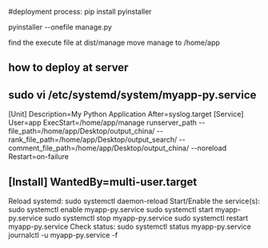 #deployment process:
pip install pyinstaller

pyinstaller --onefile manage.py

find the execute file at dist/manage
move manage to /home/app
## how to deploy at server
sudo vi /etc/systemd/system/myapp-py.service
-------
[Unit]
Description=My Python Application
After=syslog.target
[Service]
User=app
ExecStart=/home/app/manage runserver_path --file_path=/home/app/Desktop/output_china/ --rank_file_path=/home/app/Desktop/output_search/ --comment_file_path=/home/app/Desktop/output_china/ --noreload
Restart=on-failure

[Install]
WantedBy=multi-user.target
-------
Reload systemd: sudo systemctl daemon-reload
Start/Enable the service(s): 
sudo systemctl enable myapp-py.service
sudo systemctl start myapp-py.service 
sudo systemctl stop myapp-py.service 
sudo systemctl restart myapp-py.service
Check status: 
sudo systemctl status myapp-py.service
journalctl -u myapp-py.service -f
